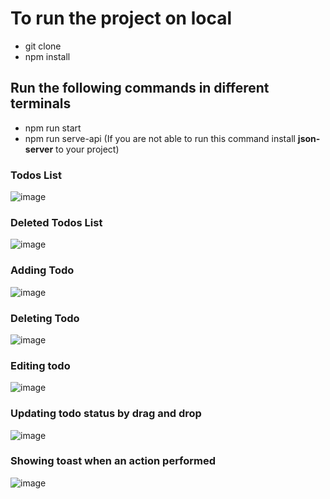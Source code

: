
# To run the project on local

- git clone <repo link>
- npm install 

## Run the following commands in different terminals
- npm run start
- npm run serve-api (If you are not able to run this command install **json-server** to your project)

### Todos List
![image](https://user-images.githubusercontent.com/110449739/210621251-1001f8f8-7586-4732-bab5-78285122eacd.png)

### Deleted Todos List
![image](https://user-images.githubusercontent.com/110449739/210621336-a2626fbf-1f9f-4ab9-b466-9443d6eef174.png)

### Adding Todo
![image](https://user-images.githubusercontent.com/110449739/210621628-ec9c79ab-9eb5-4801-9383-b0ede49e651a.png)

### Deleting Todo
![image](https://user-images.githubusercontent.com/110449739/210621743-4b26a4b2-86ec-4fd2-b8a7-d509fa01da04.png)

### Editing todo
![image](https://user-images.githubusercontent.com/110449739/210621835-1051a63f-786b-498e-913f-f80d059c71b1.png)

### Updating todo status by drag and drop
![image](https://user-images.githubusercontent.com/110449739/210622334-e28d2c3c-e9aa-455d-a999-a96e756acd4a.png)

### Showing toast when an action performed
![image](https://user-images.githubusercontent.com/110449739/210622589-dcf3619e-8bfc-403a-9cfc-52ab4867a8d9.png)

